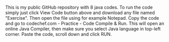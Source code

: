 This is my public GitHub repository with 8 java codes.
To run the code simply just click View Code button above and
download any file named "Exercise".
Then open the file using for example Notepad.
Copy the code and go to codechef.com - Practice - Code Compile & Run.
This will open an online Java Compiler, then make sure you
select Java language in top-left corner.
Paste the code, scroll down and click RUN.
